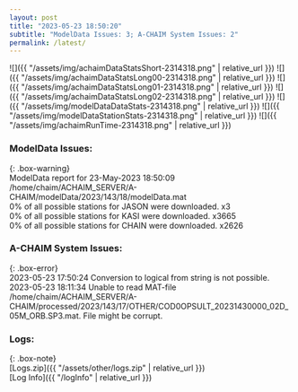 ```yaml
---
layout: post
title: "2023-05-23 18:50:20"
subtitle: "ModelData Issues: 3; A-CHAIM System Issues: 2"
permalink: /latest/
---
```


![]({{ "/assets/img/achaimDataStatsShort-2314318.png" | relative_url }})
![]({{ "/assets/img/achaimDataStatsLong00-2314318.png" | relative_url }})
![]({{ "/assets/img/achaimDataStatsLong01-2314318.png" | relative_url }})
![]({{ "/assets/img/achaimDataStatsLong02-2314318.png" | relative_url }})
![]({{ "/assets/img/modelDataDataStats-2314318.png" | relative_url }})
![]({{ "/assets/img/modelDataStationStats-2314318.png" | relative_url }})
![]({{ "/assets/img/achaimRunTime-2314318.png" | relative_url }})


### ModelData Issues:  
  
{: .box-warning}  
 ModelData report for 23-May-2023 18:50:09   
 /home/chaim/ACHAIM_SERVER/A-CHAIM/modelData/2023/143/18/modelData.mat   
 0% of all possible stations for JASON were downloaded. x3   
 0% of all possible stations for KASI were downloaded. x3665   
 0% of all possible stations for CHAIN were downloaded. x2626   
  
### A-CHAIM System Issues:  
  
{: .box-error}  
2023-05-23 17:50:24 Conversion to logical from string is not possible.  
2023-05-23 18:11:34 Unable to read MAT-file /home/chaim/ACHAIM_SERVER/A-CHAIM/processed/2023/143/17/OTHER/COD0OPSULT_20231430000_02D_05M_ORB.SP3.mat. File might be corrupt.  

### Logs:  
  
{: .box-note}  
[Logs.zip]({{ "/assets/other/logs.zip" | relative_url }})  
[Log Info]({{ "/logInfo" | relative_url }})  
